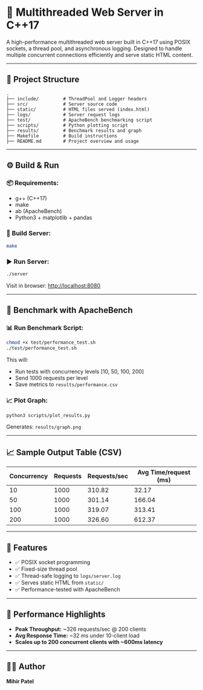 # 🚀 Multithreaded Web Server in C++17

A high-performance multithreaded web server built in C++17 using POSIX sockets, a thread pool, and asynchronous logging. Designed to handle multiple concurrent connections efficiently and serve static HTML content.

---

## 📁 Project Structure
```
.
├── include/         # ThreadPool and Logger headers
├── src/             # Server source code
├── static/          # HTML files served (index.html)
├── logs/            # Server request logs
├── test/            # ApacheBench benchmarking script
├── scripts/         # Python plotting script
├── results/         # Benchmark results and graph
├── Makefile         # Build instructions
├── README.md        # Project overview and usage
```

---

## ⚙️ Build & Run

### 📦 Requirements:
- g++ (C++17)
- make
- ab (ApacheBench)
- Python3 + matplotlib + pandas

### 🔨 Build Server:
```bash
make
```

### ▶️ Run Server:
```bash
./server
```
Visit in browser: [http://localhost:8080](http://localhost:8080)

---

## 🧪 Benchmark with ApacheBench

### 📊 Run Benchmark Script:
```bash
chmod +x test/performance_test.sh
./test/performance_test.sh
```
This will:
- Run tests with concurrency levels [10, 50, 100, 200]
- Send 1000 requests per level
- Save metrics to `results/performance.csv`

### 📈 Plot Graph:
```bash
python3 scripts/plot_results.py
```
Generates: `results/graph.png`

---

## 📈 Sample Output Table (CSV)
| Concurrency | Requests | Requests/sec | Avg Time/request (ms) |
|-------------|----------|---------------|------------------------|
| 10          | 1000     | 310.82        | 32.17                  |
| 50          | 1000     | 301.14        | 166.04                 |
| 100         | 1000     | 319.07        | 313.41                 |
| 200         | 1000     | 326.60        | 612.37                 |

---

## 🧠 Features
- ✅ POSIX socket programming
- ✅ Fixed-size thread pool
- ✅ Thread-safe logging to `logs/server.log`
- ✅ Serves static HTML from `static/`
- ✅ Performance-tested with ApacheBench

---

## 📄 Performance Highlights
- **Peak Throughput:** ~326 requests/sec @ 200 clients
- **Avg Response Time:** ~32 ms under 10-client load
- **Scales up to 200 concurrent clients with ~600ms latency**

---

## 🧑‍💻 Author
**Mihir Patel**  
